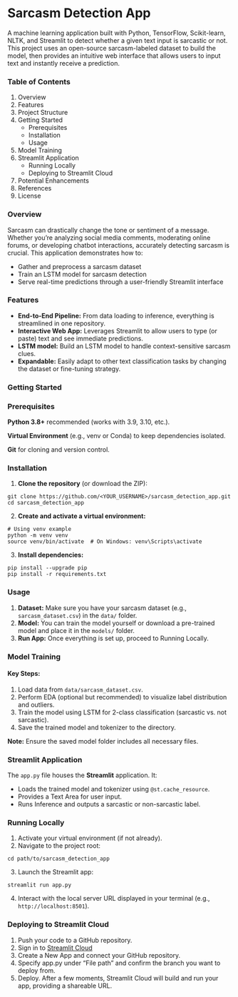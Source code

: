 # Sarcasm Detection App

A machine learning application built with Python, TensorFlow, Scikit-learn, NLTK, and Streamlit to detect whether a given text input is sarcastic or not. This project uses an open-source sarcasm-labeled dataset to build the model, then provides an intuitive web interface that allows users to input text and instantly receive a prediction.

### Table of Contents

1. Overview
2. Features
3. Project Structure
4. Getting Started
    - Prerequisites
    - Installation
    - Usage
5. Model Training
6. Streamlit Application
    - Running Locally
    - Deploying to Streamlit Cloud
7. Potential Enhancements
8. References
9. License


### Overview

Sarcasm can drastically change the tone or sentiment of a message. Whether you’re analyzing social media comments, moderating online forums, or developing chatbot interactions, accurately detecting sarcasm is crucial. This application demonstrates how to:

- Gather and preprocess a sarcasm dataset
- Train an LSTM model for sarcasm detection
- Serve real-time predictions through a user-friendly Streamlit interface

### Features

- **End-to-End Pipeline:** From data loading to inference, everything is streamlined in one repository.
- **Interactive Web App:** Leverages Streamlit to allow users to type (or paste) text and see immediate predictions.
- **LSTM model:** Build an LSTM model to handle context-sensitive sarcasm clues.
- **Expandable:** Easily adapt to other text classification tasks by changing the dataset or fine-tuning strategy.


### Getting Started
### Prerequisites
**Python 3.8+** recommended (works with 3.9, 3.10, etc.).

**Virtual Environment** (e.g., venv or Conda) to keep dependencies isolated.

**Git** for cloning and version control.

### Installation

1. **Clone the repository** (or download the ZIP):

```
git clone https://github.com/<YOUR_USERNAME>/sarcasm_detection_app.git
cd sarcasm_detection_app
```

2. **Create and activate a virtual environment:**
```
# Using venv example
python -m venv venv
source venv/bin/activate  # On Windows: venv\Scripts\activate

```

3. **Install dependencies:**
```
pip install --upgrade pip
pip install -r requirements.txt

```

### Usage

1. **Dataset:** Make sure you have your sarcasm dataset (e.g., `sarcasm_dataset.csv`) in the `data/` folder.
2. **Model:** You can train the model yourself or download a pre-trained model and place it in the `models/` folder.
3. **Run App:** Once everything is set up, proceed to Running Locally.

### Model Training
#### Key Steps:
1. Load data from `data/sarcasm_dataset.csv`.
2. Perform EDA (optional but recommended) to visualize label distribution and outliers.
3. Train the model using LSTM for 2-class classification (sarcastic vs. not sarcastic).
4. Save the trained model and tokenizer to the directory.

**Note:** Ensure the saved model folder includes all necessary files.

### Streamlit Application
The `app.py` file houses the **Streamlit** application. It:

- Loads the trained model and tokenizer using `@st.cache_resource`.
- Provides a Text Area for user input.
- Runs Inference and outputs a sarcastic or non-sarcastic label.

### Running Locally
1. Activate your virtual environment (if not already).
2. Navigate to the project root:
```
cd path/to/sarcasm_detection_app
```
3. Launch the Streamlit app:
```
streamlit run app.py
```

4. Interact with the local server URL displayed in your terminal (e.g., `http://localhost:8501`).


### Deploying to Streamlit Cloud
1. Push your code to a GitHub repository.
2. Sign in to <a href="https://streamlit.io/" target="_blank">Streamlit Cloud</a>
3. Create a New App and connect your GitHub repository.
4. Specify app.py under “File path” and confirm the branch you want to deploy from.
5. Deploy. After a few moments, Streamlit Cloud will build and run your app, providing a shareable URL.

